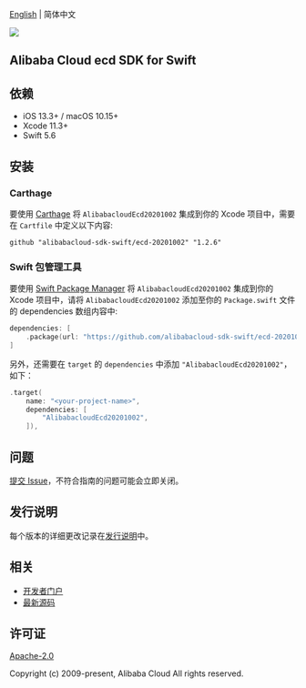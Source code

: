 [English](README.md) | 简体中文

![](https://aliyunsdk-pages.alicdn.com/icons/AlibabaCloud.svg)

## Alibaba Cloud ecd SDK for Swift

## 依赖

- iOS 13.3+ / macOS 10.15+
- Xcode 11.3+
- Swift 5.6

## 安装

### Carthage

要使用 [Carthage](https://github.com/Carthage/Carthage) 将 `AlibabacloudEcd20201002` 集成到你的 Xcode 项目中，需要在 `Cartfile` 中定义以下内容:

```ogdl
github "alibabacloud-sdk-swift/ecd-20201002" "1.2.6"
```

### Swift 包管理工具

要使用 [Swift Package Manager](https://swift.org/package-manager/) 将 `AlibabacloudEcd20201002` 集成到你的 Xcode 项目中，请将 `AlibabacloudEcd20201002` 添加至你的 `Package.swift` 文件的 dependencies 数组内容中:

```swift
dependencies: [
    .package(url: "https://github.com/alibabacloud-sdk-swift/ecd-20201002.git", from: "1.2.6")
]
```

另外，还需要在 `target` 的 `dependencies` 中添加 `"AlibabacloudEcd20201002"`，如下：

```swift
.target(
    name: "<your-project-name>",
    dependencies: [
        "AlibabacloudEcd20201002",
    ]),
```

## 问题

[提交 Issue](https://github.com/alibabacloud-sdk-swift/ecd-20201002/issues/new)，不符合指南的问题可能会立即关闭。

## 发行说明

每个版本的详细更改记录在[发行说明](./ChangeLog.txt)中。

## 相关

* [开发者门户](https://next.api.aliyun.com/home)
* [最新源码](https://github.com/alibabacloud-sdk-swift/ecd-20201002)

## 许可证

[Apache-2.0](http://www.apache.org/licenses/LICENSE-2.0)

Copyright (c) 2009-present, Alibaba Cloud All rights reserved.
